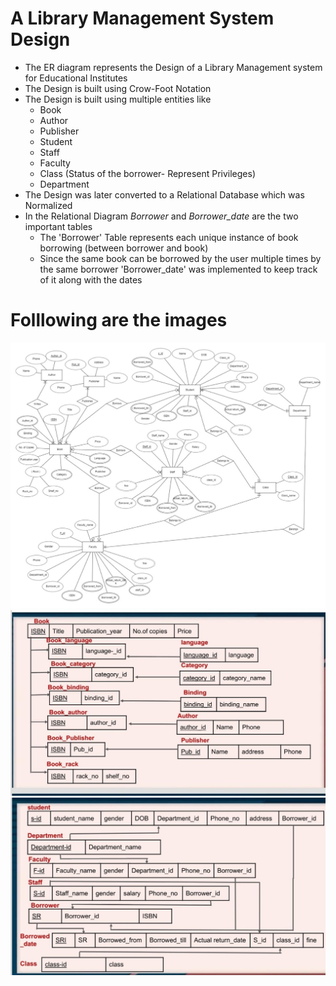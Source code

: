 # A Library Management System Design
- The ER diagram represents the Design of a Library Management system for Educational Institutes
- The Design is built using Crow-Foot Notation
- The Design is built using multiple entities like
   - Book
   - Author
   - Publisher
   - Student
   - Staff
   - Faculty
   - Class (Status of the borrower- Represent Privileges)
   - Department
- The Design was later converted to a Relational Database which was Normalized
- In the Relational Diagram *Borrower* and *Borrower_date* are the two important tables
  - The 'Borrower' Table represents each unique instance of book borrowing (between borrower and book)
  - Since the same book can be borrowed by the user multiple times by the same borrower 'Borrower_date' was implemented to keep track of it along with the dates
 
# Folllowing are the images
![ER diagram](ER_diagram.jpg) 
![Relational_Database-1](Relational_Database-1.jpg) 
![Relational_Database-2](Relational_Database-2.jpg) 

